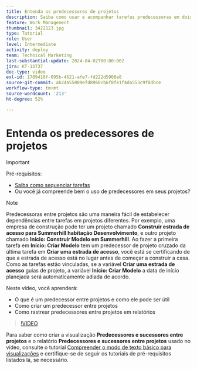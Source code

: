 ```yaml
---
title: Entenda os predecessores de projetos
description: Saiba como usar e acompanhar tarefas predecessoras em dois ou mais projetos.
feature: Work Management
thumbnail: 3422123.jpg
type: Tutorial
role: User
level: Intermediate
activity: deploy
team: Technical Marketing
last-substantial-update: 2024-04-02T00:00:00Z
jira: KT-13737
doc-type: video
exl-id: 1789418f-095b-4621-afe7-fd222d5908e8
source-git-commit: ab24a55009efd8960cb6f8fe1f4da553c9f8dbce
workflow-type: tm+mt
source-wordcount: '213'
ht-degree: 52%

---
```


# Entenda os predecessores de projetos

>[!IMPORTANT]
>
>Pré-requisitos:
>
>* [Saiba como sequenciar tarefas](https://experienceleague.adobe.com/docs/workfront-learn/tutorials-workfront/manage-work/tasks/learn-to-sequence-tasks.html?lang=pt-BR)
>* Ou você já compreende bem o uso de predecessores em seus projetos?

>[!NOTE]
>
>Predecessoras entre projetos são uma maneira fácil de estabelecer dependências entre tarefas em projetos diferentes. Por exemplo, uma empresa de construção pode ter um projeto chamado **Construir estrada de acesso para Summerhill habitação Desenvolvimento**, e outro projeto chamado **Início: Construir Modelo em Summerhill**. Ao fazer a primeira tarefa em **Início: Criar Modelo** tem um predecessor de projeto cruzado da última tarefa em **Criar uma estrada de acesso**, você está se certificando de que a estrada de acesso está no lugar antes de começar a construir a casa. Como as tarefas estão vinculadas, se a variável **Criar uma estrada de acesso** guias de projeto, a variável **Início: Criar Modelo** a data de início planejada será automaticamente adiada de acordo.


Neste vídeo, você aprenderá:

* O que é um predecessor entre projetos e como ele pode ser útil
* Como criar um predecessor entre projetos
* Como rastrear predecessores entre projetos em relatórios

>[!VIDEO](https://video.tv.adobe.com/v/3422123/?quality=12&learn=on)

Para saber como criar a visualização **Predecessores e sucessores entre projetos** e o relatório **Predecessores e sucessores entre projetos** usado no vídeo, consulte o tutorial [Compreender o modo de texto básico para visualizações](https://experienceleague.adobe.com/docs/workfront-learn/tutorials-workfront/reporting/intermediate-reporting/basic-text-mode-for-views.html?lang=br) e certifique-se de seguir os tutoriais de pré-requisitos listados lá, se necessário.
